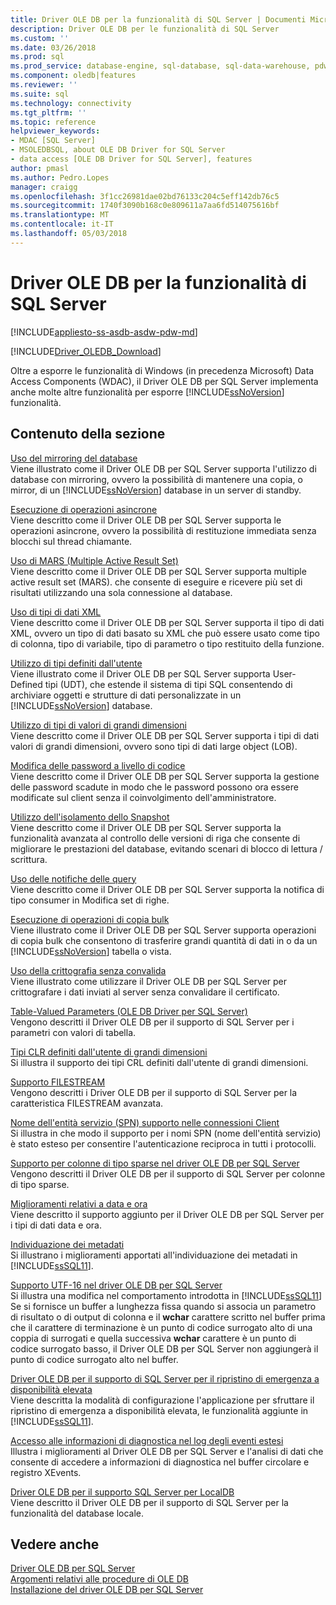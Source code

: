 ```yaml
---
title: Driver OLE DB per la funzionalità di SQL Server | Documenti Microsoft
description: Driver OLE DB per le funzionalità di SQL Server
ms.custom: ''
ms.date: 03/26/2018
ms.prod: sql
ms.prod_service: database-engine, sql-database, sql-data-warehouse, pdw
ms.component: oledb|features
ms.reviewer: ''
ms.suite: sql
ms.technology: connectivity
ms.tgt_pltfrm: ''
ms.topic: reference
helpviewer_keywords:
- MDAC [SQL Server]
- MSOLEDBSQL, about OLE DB Driver for SQL Server
- data access [OLE DB Driver for SQL Server], features
author: pmasl
ms.author: Pedro.Lopes
manager: craigg
ms.openlocfilehash: 3f1cc26981dae02bd76133c204c5eff142db76c5
ms.sourcegitcommit: 1740f3090b168c0e809611a7aa6fd514075616bf
ms.translationtype: MT
ms.contentlocale: it-IT
ms.lasthandoff: 05/03/2018
---
```

# <a name="ole-db-driver-for-sql-server-features"></a>Driver OLE DB per la funzionalità di SQL Server
[!INCLUDE[appliesto-ss-asdb-asdw-pdw-md](../../../includes/appliesto-ss-asdb-asdw-pdw-md.md)]

[!INCLUDE[Driver_OLEDB_Download](../../../includes/driver_oledb_download.md)]

  Oltre a esporre le funzionalità di Windows (in precedenza Microsoft) Data Access Components (WDAC), il Driver OLE DB per SQL Server implementa anche molte altre funzionalità per esporre [!INCLUDE[ssNoVersion](../../../includes/ssnoversion-md.md)] funzionalità.  
  
## <a name="in-this-section"></a>Contenuto della sezione    
 [Uso del mirroring del database](../../oledb/features/using-database-mirroring.md)  
 Viene illustrato come il Driver OLE DB per SQL Server supporta l'utilizzo di database con mirroring, ovvero la possibilità di mantenere una copia, o mirror, di un [!INCLUDE[ssNoVersion](../../../includes/ssnoversion-md.md)] database in un server di standby.  
  
 [Esecuzione di operazioni asincrone](../../oledb/features/performing-asynchronous-operations.md)  
 Viene descritto come il Driver OLE DB per SQL Server supporta le operazioni asincrone, ovvero la possibilità di restituzione immediata senza blocchi sul thread chiamante.  
  
 [Uso di MARS &#40;Multiple Active Result Set&#41;](../../oledb/features/using-multiple-active-result-sets-mars.md)  
 Viene descritto come il Driver OLE DB per SQL Server supporta multiple active result set (MARS). che consente di eseguire e ricevere più set di risultati utilizzando una sola connessione al database.  
  
 [Uso di tipi di dati XML](../../oledb/features/using-xml-data-types.md)  
 Viene descritto come il Driver OLE DB per SQL Server supporta il tipo di dati XML, ovvero un tipo di dati basato su XML che può essere usato come tipo di colonna, tipo di variabile, tipo di parametro o tipo restituito della funzione.  
  
 [Utilizzo di tipi definiti dall'utente](../../oledb/features/using-user-defined-types.md)  
 Viene illustrato come il Driver OLE DB per SQL Server supporta User-Defined tipi (UDT), che estende il sistema di tipi SQL consentendo di archiviare oggetti e strutture di dati personalizzate in un [!INCLUDE[ssNoVersion](../../../includes/ssnoversion-md.md)] database.  
  
 [Utilizzo di tipi di valori di grandi dimensioni](../../oledb/features/using-large-value-types.md)  
 Viene descritto come il Driver OLE DB per SQL Server supporta i tipi di dati valori di grandi dimensioni, ovvero sono tipi di dati large object (LOB).  
  
 [Modifica delle password a livello di codice](../../oledb/features/changing-passwords-programmatically.md)  
 Viene descritto come il Driver OLE DB per SQL Server supporta la gestione delle password scadute in modo che le password possono ora essere modificate sul client senza il coinvolgimento dell'amministratore.  
  
 [Utilizzo dell'isolamento dello Snapshot](../../oledb/features/working-with-snapshot-isolation.md)  
 Viene descritto come il Driver OLE DB per SQL Server supporta la funzionalità avanzata al controllo delle versioni di riga che consente di migliorare le prestazioni del database, evitando scenari di blocco di lettura / scrittura.  
  
 [Uso delle notifiche delle query](../../oledb/features/working-with-query-notifications.md)  
 Viene descritto come il Driver OLE DB per SQL Server supporta la notifica di tipo consumer in Modifica set di righe.  
  
 [Esecuzione di operazioni di copia bulk](../../oledb/features/performing-bulk-copy-operations.md)  
 Viene illustrato come il Driver OLE DB per SQL Server supporta operazioni di copia bulk che consentono di trasferire grandi quantità di dati in o da un [!INCLUDE[ssNoVersion](../../../includes/ssnoversion-md.md)] tabella o vista.  
  
 [Uso della crittografia senza convalida](../../oledb/features/using-encryption-without-validation.md)  
 Viene illustrato come utilizzare il Driver OLE DB per SQL Server per crittografare i dati inviati al server senza convalidare il certificato.  
  
 [Table-Valued Parameters &#40;OLE DB Driver per SQL Server&#41;](../../oledb/features/table-valued-parameters-oledb-driver-for-sql-server.md)  
 Vengono descritti il Driver OLE DB per il supporto di SQL Server per i parametri con valori di tabella.  
  
 [Tipi CLR definiti dall'utente di grandi dimensioni](../../oledb/features/large-clr-user-defined-types.md)  
 Si illustra il supporto dei tipi CRL definiti dall'utente di grandi dimensioni.  
  
 [Supporto FILESTREAM](../../oledb/features/filestream-support.md)  
 Vengono descritti i Driver OLE DB per il supporto di SQL Server per la caratteristica FILESTREAM avanzata.  
  
 [Nome dell'entità servizio &#40;SPN&#41; supporto nelle connessioni Client](../../oledb/features/service-principal-name-spn-support-in-client-connections.md)  
 Si illustra in che modo il supporto per i nomi SPN (nome dell'entità servizio) è stato esteso per consentire l'autenticazione reciproca in tutti i protocolli.  
  
 [Supporto per colonne di tipo sparse nel driver OLE DB per SQL Server](../../oledb/features/sparse-columns-support-in-oledb-driver-for-sql-server.md)  
 Vengono descritti il Driver OLE DB per il supporto di SQL Server per colonne di tipo sparse.  
  
 [Miglioramenti relativi a data e ora](../../oledb/features/date-and-time-improvements.md)  
 Viene descritto il supporto aggiunto per il Driver OLE DB per SQL Server per i tipi di dati data e ora.  
  
 [Individuazione dei metadati](../../oledb/features/metadata-discovery.md)  
 Si illustrano i miglioramenti apportati all'individuazione dei metadati in [!INCLUDE[ssSQL11](../../../includes/sssql11-md.md)].  
  
 [Supporto UTF-16 nel driver OLE DB per SQL Server](../../oledb/features/utf-16-support-in-oledb-driver-for-sql-server.md)  
 Si illustra una modifica nel comportamento introdotta in [!INCLUDE[ssSQL11](../../../includes/sssql11-md.md)] Se si fornisce un buffer a lunghezza fissa quando si associa un parametro di risultato o di output di colonna e il **wchar** carattere scritto nel buffer prima che il carattere di terminazione è un punto di codice surrogato alto di una coppia di surrogati e quella successiva **wchar** carattere è un punto di codice surrogato basso, il Driver OLE DB per SQL Server non aggiungerà il punto di codice surrogato alto nel buffer.  
  
 [Driver OLE DB per il supporto di SQL Server per il ripristino di emergenza a disponibilità elevata](../../oledb/features/oledb-driver-for-sql-server-support-for-high-availability-disaster-recovery.md)  
 Viene descritta la modalità di configurazione l'applicazione per sfruttare il ripristino di emergenza a disponibilità elevata, le funzionalità aggiunte in [!INCLUDE[ssSQL11](../../../includes/sssql11-md.md)].  
  
 [Accesso alle informazioni di diagnostica nel log degli eventi estesi](../../oledb/features/accessing-diagnostic-information-in-the-extended-events-log.md)  
 Illustra i miglioramenti al Driver OLE DB per SQL Server e l'analisi di dati che consente di accedere a informazioni di diagnostica nel buffer circolare e registro XEvents.  
  
 [Driver OLE DB per il supporto SQL Server per LocalDB](../../oledb/features/oledb-driver-for-sql-server-support-for-localdb.md)  
 Viene descritto il Driver OLE DB per il supporto di SQL Server per la funzionalità del database locale.  
  
## <a name="see-also"></a>Vedere anche  
 [Driver OLE DB per SQL Server](../../oledb/oledb-driver-for-sql-server.md)      
 [Argomenti relativi alle procedure di OLE DB](../../oledb/ole-db-how-to/ole-db-how-to-topics.md)   
 [Installazione del driver OLE DB per SQL Server](../../oledb/applications/installing-oledb-driver-for-sql-server.md)  
  
  
